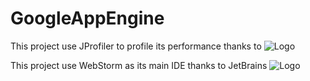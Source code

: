 # GoogleAppEngine

This project use JProfiler to profile its performance thanks to ![Logo](https://d1gy3keqmwew7g.cloudfront.net/logo-0c97a0217dfd89823c694f7240448086.png)

This project use WebStorm as its main IDE thanks to JetBrains ![Logo](https://www.jetbrains.com/img/design/logoJB.svg)